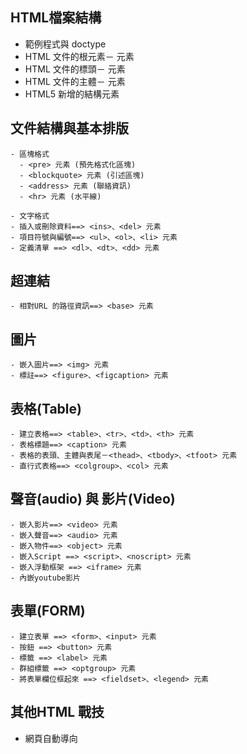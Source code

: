 

## HTML檔案結構
- 範例程式與 doctype
- HTML 文件的根元素－<html> 元素 
- HTML 文件的標頭－<head> 元素 
- HTML 文件的主體－<body> 元素
- HTML5 新增的結構元素 

## 文件結構與基本排版
```
- 區塊格式
  - <pre> 元素 (預先格式化區塊)
  - <blockquote> 元素 (引述區塊)
  - <address> 元素 (聯絡資訊)
  - <hr> 元素 (水平線)

- 文字格式
- 插入或刪除資料==> <ins>、<del> 元素
- 項目符號與編號==> <ul>、<ol>、<li> 元素
- 定義清單 ==> <dl>、<dt>、<dd> 元素
```


## 超連結
```
- 相對URL 的路徑資訊==> <base> 元素
```
## 圖片
```
- 嵌入圖片==> <img> 元素
- 標註==> <figure>、<figcaption> 元素
```
## 表格(Table)

```
- 建立表格==> <table>、<tr>、<td>、<th> 元素
- 表格標題==> <caption> 元素
- 表格的表頭、主體與表尾－<thead>、<tbody>、<tfoot> 元素
- 直行式表格==> <colgroup>、<col> 元素
```


## 聲音(audio) 與 影片(Video)

```
- 嵌入影片==> <video> 元素
- 嵌入聲音==> <audio> 元素
- 嵌入物件==> <object> 元素
- 嵌入Script ==> <script>、<noscript> 元素
- 嵌入浮動框架 ==> <iframe> 元素
- 內嵌youtube影片

```
## 表單(FORM)
```
- 建立表單 ==> <form>、<input> 元素
- 按鈕 ==> <button> 元素
- 標籤 ==> <label> 元素
- 群組標籤 ==> <optgroup> 元素
- 將表單欄位框起來 ==> <fieldset>、<legend> 元素
```
## 其他HTML 戰技

- 網頁自動導向



